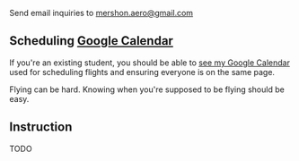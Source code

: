 Send email inquiries to mershon.aero@gmail.com

## Scheduling [Google Calendar](https://calendar.google.com/calendar/b/3?cid=bWVyc2hvbi5hZXJvQGdtYWlsLmNvbQ)

If you're an existing student, you should be able to [see my Google Calendar](https://calendar.google.com/calendar/b/3?cid=bWVyc2hvbi5hZXJvQGdtYWlsLmNvbQ) used for scheduling flights and ensuring everyone is on the same page.

Flying can be hard. Knowing when you're supposed to be flying should be easy.

## Instruction

TODO
